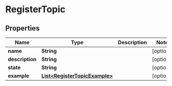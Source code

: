
# RegisterTopic

## Properties
Name | Type | Description | Notes
------------ | ------------- | ------------- | -------------
**name** | **String** |  |  [optional]
**description** | **String** |  |  [optional]
**state** | **String** |  |  [optional]
**example** | [**List&lt;RegisterTopicExample&gt;**](RegisterTopicExample.md) |  |  [optional]



